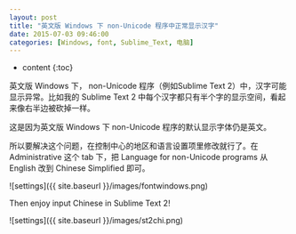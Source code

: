 ```yaml
---
layout: post
title: "英文版 Windows 下 non-Unicode 程序中正常显示汉字"
date: 2015-07-03 09:46:00
categories: [Windows, font, Sublime_Text, 电脑]
---
```

* content
{:toc}



英文版 Windows 下， non-Unicode 程序（例如Sublime Text 2）中，汉字可能显示异常。比如我的 Sublime Text 2 中每个汉字都只有半个字的显示空间，看起来像右半边被砍掉一样。

这是因为英文版 Windows 下 non-Unicode 程序的默认显示字体仍是英文。

所以要解决这个问题，在控制中心的地区和语言设置项里修改就行了。在 Administrative 这个 tab 下，把 Language for non-Unicode programs 从 English 改到 Chinese Simplified 即可。


![settings]({{ site.baseurl }}/images/fontwindows.png)

Then enjoy input Chinese in Sublime Text 2!


![settings]({{ site.baseurl }}/images/st2chi.png)

